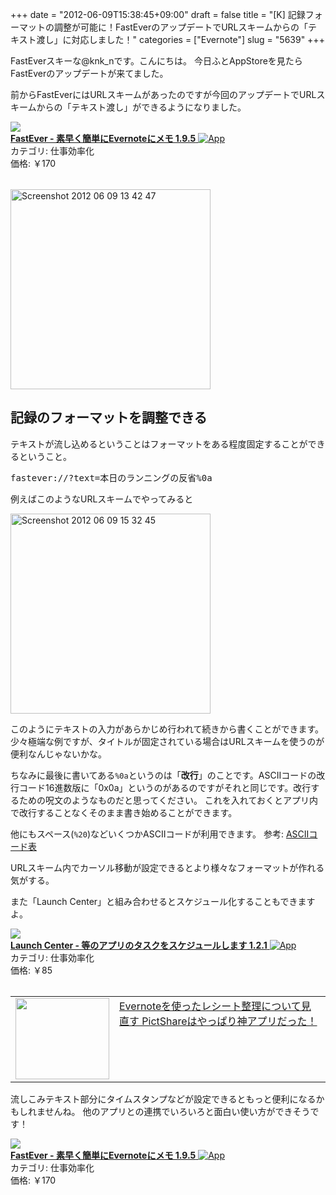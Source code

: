 +++
date = "2012-06-09T15:38:45+09:00"
draft = false
title = "[K] 記録フォーマットの調整が可能に！FastEverのアップデートでURLスキームからの「テキスト渡し」に対応しました！"
categories = ["Evernote"]
slug = "5639"
+++

FastEverスキーな@knk_nです。こんにちは。
今日ふとAppStoreを見たらFastEverのアップデートが来てました。

前からFastEverにはURLスキームがあったのですが今回のアップデートでURLスキームからの「テキスト渡し」ができるようになりました。

<table class="appstorehelper">
<a href="http://itunes.apple.com/jp/app/fastever-su-zaoku-jian-dannievernotenimemo/id364580273?mt=8&uo=4" rel="nofollow" target="_blank"><img class="appstorehelper_appicn" src="http://a2.mzstatic.com/us/r1000/094/Purple/v4/5e/ba/e6/5ebae68f-3918-6440-3d14-41d0fddfa4d7/mzl.bshomtrl.png" alt"" /></a><div class="appstorehelper_text"><a href="http://itunes.apple.com/jp/app/fastever-su-zaoku-jian-dannievernotenimemo/id364580273?mt=8&uo=4" rel="nofollow" target="_blank"><b>FastEver - 素早く簡単にEvernoteにメモ 1.9.5</b> <img alt="App" src="http://ax.phobos.apple.com.edgesuite.net/ja_jp/images/web/linkmaker/badge_appstore-sm.gif" style="vertical-align: text-bottom;" /></b></a><br />カテゴリ: 仕事効率化<br />価格: &#65509;170<br clear="all" /></div>
</table>

<div class="center"><a href="https://knk-n.com/images/2012/06/screenshot-2012-06-09-13.42.47.jpg"><img src="https://knk-n.com/images/2012/06/screenshot-2012-06-09-13.42.47.jpg" alt="Screenshot 2012 06 09 13 42 47" title="screenshot 2012-06-09 13.42.47.jpg" border="0" width="320" height="auto" /></a></div><!--more--><h2>記録のフォーマットを調整できる</h2>
テキストが流し込めるということはフォーマットをある程度固定することができるということ。

<pre>fastever://?text=本日のランニングの反省%0a</pre>
例えばこのようなURLスキームでやってみると

<div class="center"><a href="https://knk-n.com/images/2012/06/screenshot-2012-06-09-15.32.45.jpg"><img src="https://knk-n.com/images/2012/06/screenshot-2012-06-09-15.32.45.jpg" alt="Screenshot 2012 06 09 15 32 45" title="screenshot 2012-06-09 15.32.45.jpg" border="0" width="320" height="auto" /></a></div>

このようにテキストの入力があらかじめ行われて続きから書くことができます。
少々極端な例ですが、タイトルが固定されている場合はURLスキームを使うのが便利なんじゃないかな。

ちなみに最後に書いてある<code>%0a</code>というのは「<strong>改行</strong>」のことです。ASCIIコードの改行コード16進数版に「0x0a」というのがあるのですがそれと同じです。改行するための呪文のようなものだと思ってください。
これを入れておくとアプリ内で改行することなくそのまま書き始めることができます。

他にもスペース(<code>%20</code>)などいくつかASCIIコードが利用できます。
参考: <a  href="http://www9.plala.or.jp/sgwr-t/c_sub/ascii.html" target="_blank">ASCIIコード表</a><script type="text/javascript">var url = "http://www9.plala.or.jp/sgwr-t/c_sub/ascii.html";</script><script src="http://api.b.st-hatena.com/entry.count?url=http://www9.plala.or.jp/sgwr-t/c_sub/ascii.html&callback=hatebTxt"></script>

URLスキーム内でカーソル移動が設定できるとより様々なフォーマットが作れる気がする。

また「Launch Center」と組み合わせるとスケジュール化することもできますよ。

<table class="appstorehelper">
<a href="http://itunes.apple.com/jp/app/launch-center-dengnoapurinotasukuwosukejurushimasu/id488626436?mt=8&uo=4" rel="nofollow" target="_blank"><img class="appstorehelper_appicn" src="http://a3.mzstatic.com/us/r1000/062/Purple/4c/51/8f/mzl.qrlpshpb.jpg" /></a><div class="appstorehelper_text"><a href="http://itunes.apple.com/jp/app/launch-center-dengnoapurinotasukuwosukejurushimasu/id488626436?mt=8&uo=4" rel="nofollow" target="_blank"><b>Launch Center - 等のアプリのタスクをスケジュールします 1.2.1</b> <img alt="App" src="http://ax.phobos.apple.com.edgesuite.net/ja_jp/images/web/linkmaker/badge_appstore-sm.gif" style="vertical-align: text-bottom;" /></b></a><br />カテゴリ: 仕事効率化<br />価格: &#65509;85<br clear="all" /></div>
</table>

<table width="100%"><td valign="top" width="150"><a href="https://knk-n.com/2012/03/18/evernote_receipt_management/" target="_blank"><img border="0" src="http://capture.heartrails.com/150x130/shadow?https://knk-n.com/2012/03/18/evernote_receipt_management/" alt="" width="150" height="130" /></a></td><td valign="top"><a  href="https://knk-n.com/2012/03/18/evernote_receipt_management/" target="_blank">Evernoteを使ったレシート整理について見直す PictShareはやっぱり神アプリだった！</a><script type="text/javascript">var url = "https://knk-n.com/2012/03/18/evernote_receipt_management/";</script><script src="http://api.b.st-hatena.com/entry.count?url=https://knk-n.com/2012/03/18/evernote_receipt_management/&callback=hatebTxt"></script>
</td></table>

流しこみテキスト部分にタイムスタンプなどが設定できるともっと便利になるかもしれませんね。
他のアプリとの連携でいろいろと面白い使い方ができそうです！

<table class="appstorehelper">
<a href="http://itunes.apple.com/jp/app/fastever-su-zaoku-jian-dannievernotenimemo/id364580273?mt=8&uo=4" rel="nofollow" target="_blank"><img class="appstorehelper_appicn" src="http://a2.mzstatic.com/us/r1000/094/Purple/v4/5e/ba/e6/5ebae68f-3918-6440-3d14-41d0fddfa4d7/mzl.bshomtrl.png" /></a><div class="appstorehelper_text"><a href="http://itunes.apple.com/jp/app/fastever-su-zaoku-jian-dannievernotenimemo/id364580273?mt=8&uo=4" rel="nofollow" target="_blank"><b>FastEver - 素早く簡単にEvernoteにメモ 1.9.5</b> <img alt="App" src="http://ax.phobos.apple.com.edgesuite.net/ja_jp/images/web/linkmaker/badge_appstore-sm.gif" style="vertical-align: text-bottom;" /></b></a><br />カテゴリ: 仕事効率化<br />価格: &#65509;170<br clear="all" /></div>
</table>
